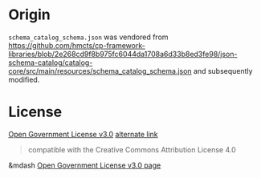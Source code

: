 
# Origin

`schema_catalog_schema.json` was vendored from <https://github.com/hmcts/cp-framework-libraries/blob/2e268cd9f8b975fc6044da1708a6d33b8ed3fe98/json-schema-catalog/catalog-core/src/main/resources/schema_catalog_schema.json>
and subsequently modified.

# License

[Open Government License v3.0](https://www.nationalarchives.gov.uk/doc/open-government-licence/version/3/)
[alternate link](https://github.com/hmcts/cp-framework-libraries/blob/main/Licence.md)

> compatible with the Creative Commons Attribution License 4.0

&mdash [Open Government License v3.0 page](https://www.nationalarchives.gov.uk/doc/open-government-licence/version/3/)
